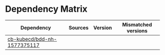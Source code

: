 # Dependency Matrix

Dependency | Sources | Version | Mismatched versions
---------- | ------- | ------- | -------------------
[cb-kubecd/bdd-nh-1577375117](https://github.com/cb-kubecd/bdd-nh-1577375117.git) |  | []() | 
